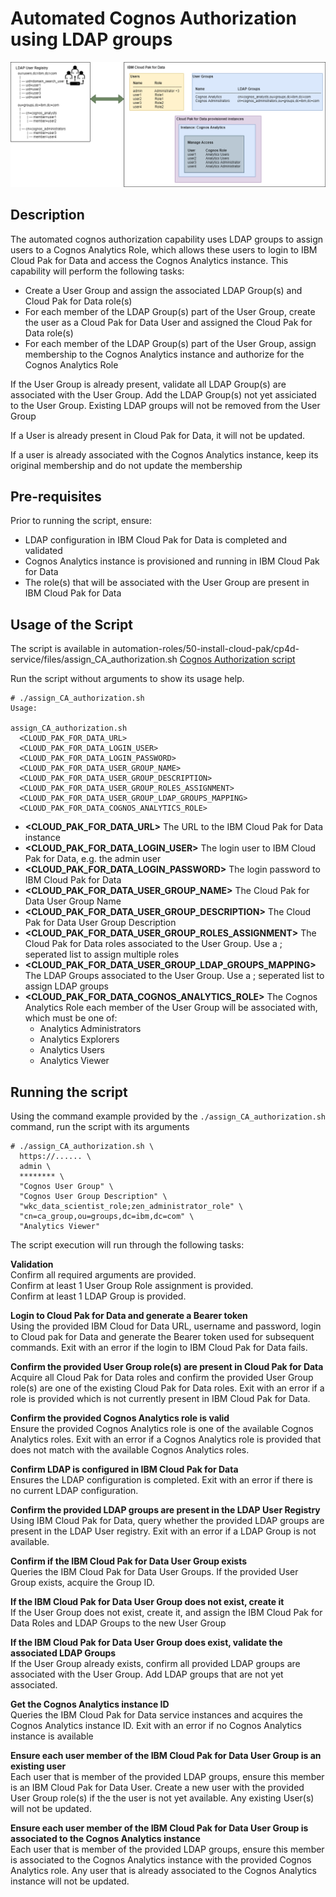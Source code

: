 # Automated Cognos Authorization using LDAP groups

![Authorization Overview](/images/cognos_authorization.png)

## Description
The automated cognos authorization capability uses LDAP groups to assign users to a Cognos Analytics Role, which allows these users to login to IBM Cloud Pak for Data and access the Cognos Analytics instance. This capability will perform the following tasks:
- Create a User Group and assign the associated LDAP Group(s) and Cloud Pak for Data role(s)
- For each member of the LDAP Group(s) part of the User Group, create the user as a Cloud Pak for Data User and assigned the Cloud Pak for Data role(s)
- For each member of the LDAP Group(s) part of the User Group, assign membership to the Cognos Analytics instance and authorize for the Cognos Analytics Role

If the User Group is already present, validate all LDAP Group(s) are associated with the User Group. Add the LDAP Group(s) not yet assiciated to the User Group. Existing LDAP groups will not be removed from the User Group

If a User is already present in Cloud Pak for Data, it will not be updated.

If a user is already associated with the Cognos Analytics instance, keep its original membership and do not update the membership

## Pre-requisites
Prior to running the script, ensure:
- LDAP configuration in IBM Cloud Pak for Data is completed and validated
- Cognos Analytics instance is provisioned and running in IBM Cloud Pak for Data
- The role(s) that will be associated with the User Group are present in IBM Cloud Pak for Data

## Usage of the Script
The script is available in automation-roles/50-install-cloud-pak/cp4d-service/files/assign_CA_authorization.sh
[Cognos Authorization script](/automation-roles/50-install-cloud-pak/cp4d-service/files/assign_CA_authorization.sh)

Run the script without arguments to show its usage help.
```
# ./assign_CA_authorization.sh                                                                               
Usage:

assign_CA_authorization.sh
  <CLOUD_PAK_FOR_DATA_URL>
  <CLOUD_PAK_FOR_DATA_LOGIN_USER>
  <CLOUD_PAK_FOR_DATA_LOGIN_PASSWORD>
  <CLOUD_PAK_FOR_DATA_USER_GROUP_NAME>
  <CLOUD_PAK_FOR_DATA_USER_GROUP_DESCRIPTION>
  <CLOUD_PAK_FOR_DATA_USER_GROUP_ROLES_ASSIGNMENT>
  <CLOUD_PAK_FOR_DATA_USER_GROUP_LDAP_GROUPS_MAPPING>
  <CLOUD_PAK_FOR_DATA_COGNOS_ANALYTICS_ROLE>
```

- **<CLOUD_PAK_FOR_DATA_URL>**  The URL to the IBM Cloud Pak for Data instance
- **<CLOUD_PAK_FOR_DATA_LOGIN_USER>** The login user to IBM Cloud Pak for Data, e.g. the admin user
- **<CLOUD_PAK_FOR_DATA_LOGIN_PASSWORD>** The login password to IBM Cloud Pak for Data
- **<CLOUD_PAK_FOR_DATA_USER_GROUP_NAME>** The Cloud Pak for Data User Group Name
- **<CLOUD_PAK_FOR_DATA_USER_GROUP_DESCRIPTION>** The Cloud Pak for Data User Group Description
- **<CLOUD_PAK_FOR_DATA_USER_GROUP_ROLES_ASSIGNMENT>** The Cloud Pak for Data roles associated to the User Group. Use a ; seperated list to assign multiple roles
- **<CLOUD_PAK_FOR_DATA_USER_GROUP_LDAP_GROUPS_MAPPING>** The LDAP Groups associated to the User Group. Use a ; seperated list to assign LDAP groups
- **<CLOUD_PAK_FOR_DATA_COGNOS_ANALYTICS_ROLE>** The Cognos Analytics Role each member of the User Group will be associated with, which must be one of:
  - Analytics Administrators
  - Analytics Explorers
  - Analytics Users
  - Analytics Viewer

## Running the script

Using the command example provided by the `./assign_CA_authorization.sh` command, run the script with its arguments
```
# ./assign_CA_authorization.sh \
  https://...... \
  admin \
  ******** \
  "Cognos User Group" \
  "Cognos User Group Description" \
  "wkc_data_scientist_role;zen_administrator_role" \
  "cn=ca_group,ou=groups,dc=ibm,dc=com" \
  "Analytics Viewer"
```
The script execution will run through the following tasks:

**Validation**  
Confirm all required arguments are provided.  
Confirm at least 1 User Group Role assignment is provided.  
Confirm at least 1 LDAP Group is provided.

**Login to Cloud Pak for Data and generate a Bearer token**  
Using the provided IBM Cloud for Data URL, username and password, login to Cloud pak for Data and generate the Bearer token used for subsequent commands. Exit with an error if the login to IBM Cloud Pak for Data fails. 

**Confirm the provided User Group role(s) are present in Cloud Pak for Data**  
Acquire all Cloud Pak for Data roles and confirm the provided User Group role(s) are one of the existing Cloud Pak for Data roles. Exit with an error if a role is provided which is not currently present in IBM Cloud Pak for Data.

**Confirm the provided Cognos Analytics role is valid**  
Ensure the provided Cognos Analytics role is one of the available Cognos Analytics roles. Exit with an error if a Cognos Analytics role is provided that does not match with the available Cognos Analytics roles.

**Confirm LDAP is configured in IBM Cloud Pak for Data**  
Ensures the LDAP configuration is completed. Exit with an error if there is no current LDAP configuration.

**Confirm the provided LDAP groups are present in the LDAP User Registry**  
Using IBM Cloud Pak for Data, query whether the provided LDAP groups are present in the LDAP User registry. Exit with an error if a LDAP Group is not available.

**Confirm if the IBM Cloud Pak for Data User Group exists**  
Queries the IBM Cloud Pak for Data User Groups. If the provided User Group exists, acquire the Group ID. 

**If the IBM Cloud Pak for Data User Group does not exist, create it**  
If the User Group does not exist, create it, and assign the IBM Cloud Pak for Data Roles and LDAP Groups to the new User Group

**If the IBM Cloud Pak for Data User Group does exist, validate the associated LDAP Groups**  
If the User Group already exists, confirm all provided LDAP groups are associated with the User Group. Add LDAP groups that are not yet associated.

**Get the Cognos Analytics instance ID**  
Queries the IBM Cloud Pak for Data service instances and acquires the Cognos Analytics instance ID. Exit with an error if no Cognos Analytics instance is available

**Ensure each user member of the IBM Cloud Pak for Data User Group is an existing user**  
Each user that is member of the provided LDAP groups, ensure this member is an IBM Cloud Pak for Data User. Create a new user with the provided User Group role(s) if the the user is not yet available. Any existing User(s) will not be updated.

**Ensure each user member of the IBM Cloud Pak for Data User Group is associated to the Cognos Analytics instance**  
Each user that is member of the provided LDAP groups, ensure this member is associated to the Cognos Analytics instance with the provided Cognos Analytics role. Any user that is already associated to the Cognos Analytics instance will not be updated.